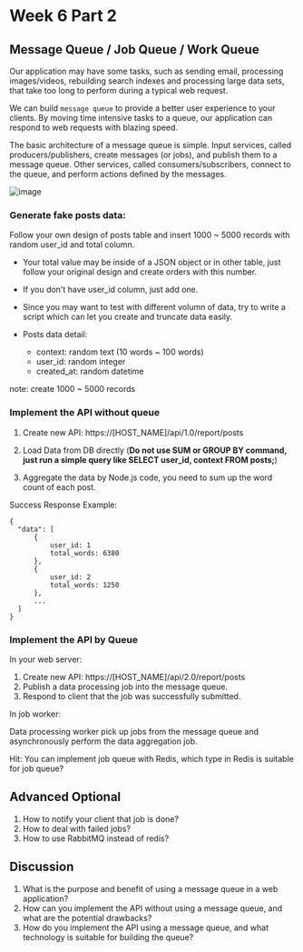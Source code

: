 # Week 6 Part 2

## Message Queue / Job Queue / Work Queue

Our application may have some tasks, such as sending email, processing images/videos, rebuilding search indexes and processing large data sets, that take too long to perform during a typical web request.

We can build `message queue` to provide a better user experience to your clients. By moving time intensive tasks to a queue, our application can respond to web requests with blazing speed.

The basic architecture of a message queue is simple. Input services, called producers/publishers, create messages (or jobs), and publish them to a message queue. Other services, called consumers/subscribers, connect to the queue, and perform actions defined by the messages.

![image](<https://github.com/AppWorks-School-Materials/Campus-Summer-Back-End/blob/advance/Week6%20(by%20Aug%2013)/part-2/message-queue.png>)

### Generate fake posts data:

Follow your own design of posts table and insert 1000 ~ 5000 records with random user_id and total column.

- Your total value may be inside of a JSON object or in other table, just follow your original design and create orders with this number.
- If you don't have user_id column, just add one.
- Since you may want to test with different volumn of data, try to write a script which can let you create and truncate data easily.

- Posts data detail:
  - context: random text (10 words ~ 100 words)
  - user_id: random integer
  - created_at: random datetime

note: create 1000 ~ 5000 records

### Implement the API without queue

1. Create new API: https://[HOST_NAME]/api/1.0/report/posts

2. Load Data from DB directly (**Do not use SUM or GROUP BY command, just run a simple query like SELECT user_id, context FROM posts;**)

3. Aggregate the data by Node.js code, you need to sum up the word count of each post.

Success Response Example:

```
{
  "data": [
      {
          user_id: 1
          total_words: 6380
      },
      {
          user_id: 2
          total_words: 1250
      },
      ...
  ]
}
```

### Implement the API by Queue

In your web server:

1. Create new API: https://[HOST_NAME]/api/2.0/report/posts
2. Publish a data processing job into the message queue.
3. Respond to client that the job was successfully submitted.

In job worker:

Data processing worker pick up jobs from the message queue and asynchronously perform the data aggregation job.

Hit: You can implement job queue with Redis, which type in Redis is suitable for job queue?

## Advanced Optional

1. How to notify your client that job is done?
2. How to deal with failed jobs?
3. How to use RabbitMQ instead of redis?

## Discussion
1. What is the purpose and benefit of using a message queue in a web application?
2. How can you implement the API without using a message queue, and what are the potential drawbacks?
3. How do you implement the API using a message queue, and what technology is suitable for building the queue?